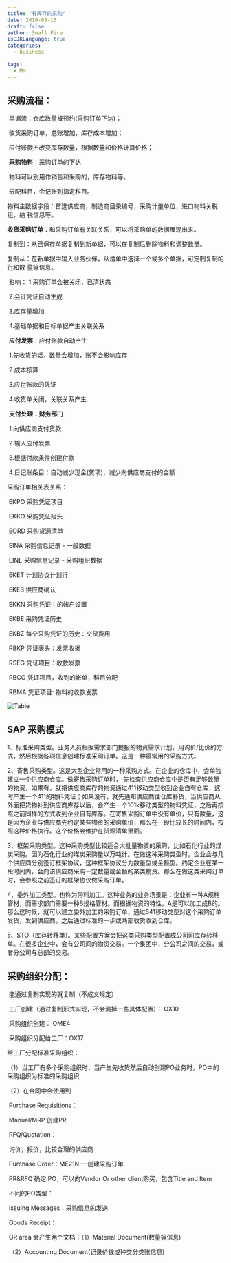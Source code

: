 ```yaml
---
title: "有库存的采购"
date: 2019-05-16
draft: false
author: Small Fire
isCJKLanguage: true
categories: 
  - business

tags: 
  - MM
---
```


## 采购流程：

​    单据流：仓库数量被预约(采购订单下达)；

​                   收货采购订单，总账增加，库存成本增加；

​                    应付账款不改变库存数量，根据数量和价格计算价格；

​    **采购物料**：采购订单的下达

​            物料可以别用作销售和采购的，库存物料等。

​            分配科目，会记账到指定科目。

​            物料主数据字段：首选供应商，制造商目录编号，采购计量单位，进口物料关税组，纳        税信息等。    

​    **收货采购订单**：和采购订单有关联关系，可以将采购单的数据展现出来。

​        复制到：从已保存单据复制到新单据，可以在复制后删除物料和调整数量。

​        复制从：在新单据中输入业务伙伴，从清单中选择一个或多个单据，可定制复制的行和数                         量等信息。

​        影响： 1.采购订单会被关闭，已清状态

​                    2.会计凭证自动生成

​                    3.库存量增加

​                    4.基础单据和目标单据产生关联关系

​    **应付发票**：应付账款自动产生

​        1.先收货的话，数量会增加，账不会影响库存

​        2.成本核算

​        3.应付账款的凭证

​        4.收货单关闭，关联关系产生

​    **支付处理：财务部门**

​        1.向供应商支付货款

​        2.输入应付发票

​        3.根据付款条件创建付款

​        4.日记账条目：自动减少现金(贷项)，减少向供应商支付的金额

采购订单相关表关系：

​    EKPO 采购凭证项目

​    EKKO 采购凭证抬头

​    EORD 采购货源清单

​    EINA 采购信息记录 - 一般数据

​    EINE 采购信息记录 - 采购组织数据

​    EKET 计划协议计划行    

​    EKES 供应商确认

​    EKKN 采购凭证中的帐户设置

​    EKBE 采购凭证历史

​    EKBZ 每个采购凭证的历史：交货费用

​    RBKP 凭证表头：发票收据

​    RSEG 凭证项目：收款发票

​    RBCO 凭证项目，收到的帐单，科目分配

​    RBMA 凭证项目: 物料的收款发票

![Table](/images/MMPurchasing/Table.png)

## SAP 采购模式

1、标准采购类型。业务人员根据需求部门提报的物资需求计划，用询价/比价的方式，然后根据各项信息创建标准采购订单。这是一种最常用的采购方式。

2、寄售采购类型。这是大型企业常用的一种采购方式。在企业的仓库中，会单独建立一个供应商仓库。做寄售采购订单时， 先检查供应商仓库中是否有足够数量的物资，如果有，就把供应商库存的物资通过411移动类型收到企业自有仓库，这时产生一个411的物料凭证；如果没有，就先通知供应商往仓库补货，当供应商从外面把货物补到供应商库存以后，会产生一个101k移动类型的物料凭证，之后再按照之前同样的方式收到企业自有库存。在寄售采购订单中没有单价，只有数量，这是因为企业与供应商先约定某些物资的采购单价，那么在一段比较长的时间内，按照这种价格执行。这个价格会维护在货源清单里面。

3、框架采购类型。这种采购类型比较适合大批量物资的采购，比如石化行业的煤炭采购。因为石化行业的煤炭采购量以万吨计。在做这种采购类型时，企业会与几个供应商分别签订框架协议，这种框架协议分为数量型或金额型。约定企业在某一段时间内，会向该供应商采购一定数量或金额的某类物资。那么在做这类采购订单时，会参照之前签订的框架协议做采购订单。

4、委外加工类型。也称为带料加工。这种业务的业务场景是：企业有一种A规格管材，而需求部门需要一种B规格管材。而根据物资的特性，A是可以加工成B的。那么这时候，就可以建立委外加工的采购订单，通过541移动类型对这个采购订单发货，发到供应商。之后通过标准的一步或两部收货收到仓库。

5、STO（库存转移单）。某些配置方案会把这类采购类型配置成公司间库存转移单。在很多企业中，会有公司间的物资交易。一个集团中，分公司之间的交易，或者分公司与总部的交易。

## 采购组织分配： 

​    能通过复制实现的就复制（不成文规定）

​    工厂创建（通过复制形式实现，不会漏掉一些具体配置）： OX10

​    采购组织创建： OME4

​     采购组织分配给工厂：OX17

给工厂分配标准采购组织：

（1）当工厂有多个采购组织时，当产生先收货然后自动创建PO业务时，PO中的采购组织为标准的采购组织

（2）在合同中会使用到

​    Purchase Requisitions：

​    Manual/MRP 创建PR

​    RFQ/Quotation：

​    询价，报价，比较合理的供应商

​    Purchase Order：ME21N---创建采购订单

​    PR&RFQ 确定 PO，可以向Vendor Or other client购买，包含Title and Item

​    不同的PO类型：

​        Issuing Messages：采购信息的发送

​    Goods Receipt：

​        GR area 会产生两个文档：（1）Material Document(数量等信息)

​                                                     （2）Accounting Document(记录价钱或种类分类账信息)


